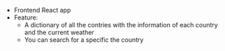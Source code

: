 - Frontend React app
- Feature:
  - A dictionary of all the contries with the information of each country and the current weather
  - You can search for a specific the country
